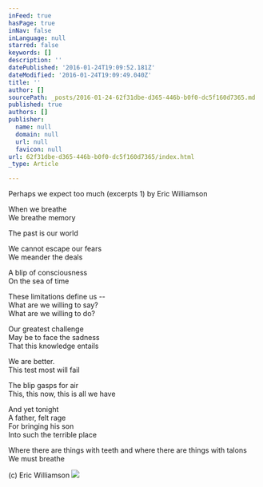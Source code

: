 ```yaml
---
inFeed: true
hasPage: true
inNav: false
inLanguage: null
starred: false
keywords: []
description: ''
datePublished: '2016-01-24T19:09:52.181Z'
dateModified: '2016-01-24T19:09:49.040Z'
title: ''
author: []
sourcePath: _posts/2016-01-24-62f31dbe-d365-446b-b0f0-dc5f160d7365.md
published: true
authors: []
publisher:
  name: null
  domain: null
  url: null
  favicon: null
url: 62f31dbe-d365-446b-b0f0-dc5f160d7365/index.html
_type: Article

---
```

Perhaps we expect too much (excerpts 1) by Eric Williamson

When we breathe   
We breathe memory 

The past is our world 

We cannot escape our fears   
We meander the deals 

A blip of consciousness   
On the sea of time 

These limitations define us --   
What are we willing to say?   
What are we willing to do? 

Our greatest challenge   
May be to face the sadness   
That this knowledge entails 

We are better.   
This test most will fail 

The blip gasps for air   
This, this now, this is all we have 

And yet tonight   
A father, felt rage   
For bringing his son   
Into such the terrible place 

Where there are things with teeth and where there are things with talons   
We must breathe 

(c) Eric Williamson ![](https://the-grid-user-content.s3-us-west-2.amazonaws.com/19153bb3-304b-4622-82a1-9575b95b11ab.jpg)